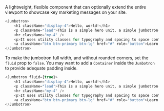 A lightweight, flexible component that can optionally extend the entire viewport to showcase key marketing messages on your site.

```js
<Jumbotron>
    <h1 className="display-4">Hello, world!</h1>
    <p className="lead">This is a simple hero unit, a simple jumbotron-style component for calling extra attention to featured content or information.</p>
    <hr className="my-4" />
    <p>It uses utility classes for typography and spacing to space content out within the larger container.</p>
    <a className="btn btn-primary btn-lg" href="#" role="button">Learn more</a>
</Jumbotron>
```

To make the jumbotron full width, and without rounded corners, set the `fluid` prop to `false`. You may want to add a `Container` inside the `Jumbotron` to provide adequate padding inside.

```js
<Jumbotron fluid={true}>
    <h1 className="display-4">Hello, world!</h1>
    <p className="lead">This is a simple hero unit, a simple jumbotron-style component for calling extra attention to featured content or information.</p>
    <hr className="my-4" />
    <p>It uses utility classes for typography and spacing to space content out within the larger container.</p>
    <a className="btn btn-primary btn-lg" href="#" role="button">Learn more</a>
</Jumbotron>
```
